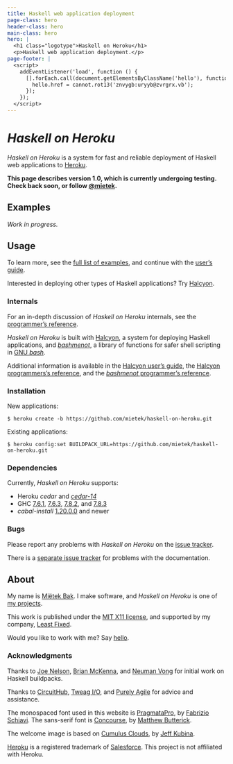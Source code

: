 ```yaml
---
title: Haskell web application deployment
page-class: hero
header-class: hero
main-class: hero
hero: |
  <h1 class="logotype">Haskell on Heroku</h1>
  <p>Haskell web application deployment.</p>
page-footer: |
  <script>
    addEventListener('load', function () {
      [].forEach.call(document.getElementsByClassName('hello'), function (hello) {
        hello.href = cannot.rot13('znvygb:uryyb@zvrgrx.vb');
      });
    });
  </script>
---
```



_Haskell on Heroku_
==================

_Haskell on Heroku_ is a system for fast and reliable deployment of Haskell web applications to [Heroku](http://heroku.com/).

**This page describes version 1.0, which is currently undergoing testing.  Check back soon, or follow <a href="http://twitter.com/mietek">@mietek</a>.**


Examples
--------

_Work in progress._


Usage
-----

To learn more, see the [full list of examples](examples/), and continue with the [user’s guide](guide/).

Interested in deploying other types of Haskell applications?  Try [Halcyon](http://halcyon.sh/).


### Internals

For an in-depth discussion of _Haskell on Heroku_ internals, see the [programmer’s reference](reference/).

_Haskell on Heroku_ is built with [Halcyon](http://halcyon.sh/), a system for deploying Haskell applications, and [_bashmenot_](http://bashmenot.mietek.io/), a library of functions for safer shell scripting in [GNU _bash_](http://gnu.org/software/bash/).

Additional information is available in the [Halcyon user’s guide](http://halcyon.sh/guide/), the [Halcyon programmers’s reference](http://halcyon.sh/reference/), and the [_bashmenot_ programmer’s reference](http://bashmenot.mietek.io/reference/).


### Installation

New applications:

```
$ heroku create -b https://github.com/mietek/haskell-on-heroku.git
```

Existing applications:

```
$ heroku config:set BUILDPACK_URL=https://github.com/mietek/haskell-on-heroku.git
```


### Dependencies

Currently, _Haskell on Heroku_ supports:

- Heroku _cedar_ and [_cedar-14_](https://blog.heroku.com/archives/2014/8/19/cedar-14-public-beta)
- GHC [7.6.1](http://www.haskell.org/ghc/download_ghc_7_6_1), [7.6.3](http://www.haskell.org/ghc/download_ghc_7_6_3), [7.8.2](http://www.haskell.org/ghc/download_ghc_7_8_2), and [7.8.3](http://www.haskell.org/ghc/download_ghc_7_8_3)
- _cabal-install_ [1.20.0.0](http://www.haskell.org/cabal/download.html) and newer


### Bugs

Please report any problems with _Haskell on Heroku_ on the [issue tracker](https://github.com/mietek/haskell-on-heroku/issues/).

There is a [separate issue tracker](https://github.com/mietek/haskell-on-heroku-website/issues/) for problems with the documentation.


About
-----

<span id="mietek"><a class="hello" href=""></a></span>

My name is [Miëtek Bak](http://mietek.io/).  I make software, and _Haskell on Heroku_ is one of [my projects](http://mietek.io/projects/).

This work is published under the [MIT X11 license](license/), and supported by my company, [Least Fixed](http://leastfixed.com/).

Would you like to work with me?  Say <a class="hello" href="">hello</a>.


### Acknowledgments

Thanks to [Joe Nelson](http://begriffs.com/), [Brian McKenna](http://brianmckenna.org/), and [Neuman Vong](https://github.com/luciferous/) for initial work on Haskell buildpacks.

Thanks to [CircuitHub](https://circuithub.com/), [Tweag I/O](http://www.tweag.io/), and [Purely Agile](http://purelyagile.com/) for advice and assistance.

The monospaced font used in this website is [PragmataPro](http://www.fsd.it/fonts/pragmatapro.htm), by [Fabrizio Schiavi](http://www.fsd.it/).  The sans-serif font is [Concourse](http://practicaltypography.com/concourse.html), by [Matthew Butterick](http://practicaltypography.com/).

The welcome image is based on [Cumulus Clouds](https://www.flickr.com/photos/kubina/152730867/), by [Jeff Kubina](https://www.flickr.com/photos/kubina/).

[Heroku](http://heroku.com/) is a registered trademark of [Salesforce](http://salesforce.com/).  This project is not affiliated with Heroku.
